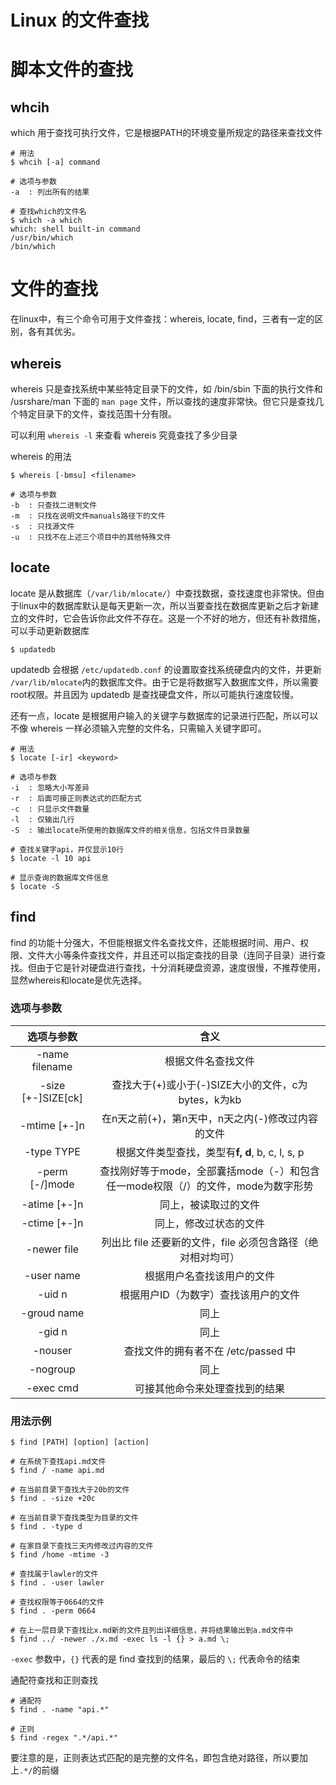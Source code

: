 # Linux 的文件查找

# 脚本文件的查找

## whcih

which 用于查找可执行文件，它是根据PATH的环境变量所规定的路径来查找文件

```shell
# 用法
$ whcih [-a] command

# 选项与参数
-a 	: 列出所有的结果

# 查找which的文件名
$ which -a which
which: shell built-in command
/usr/bin/which
/bin/which
```

# 文件的查找

在linux中，有三个命令可用于文件查找：whereis, locate, find，三者有一定的区别，各有其优劣。

## whereis

whereis 只是查找系统中某些特定目录下的文件，如 /bin/sbin 下面的执行文件和 /usrshare/man 下面的 `man page` 文件，所以查找的速度非常快。但它只是查找几个特定目录下的文件，查找范围十分有限。

可以利用 `whereis -l` 来查看 whereis 究竟查找了多少目录

whereis 的用法

```shell
$ whereis [-bmsu] <filename>

# 选项与参数
-b	: 只查找二进制文件
-m	: 只找在说明文件manuals路径下的文件
-s	: 只找源文件
-u	: 只找不在上述三个项目中的其他特殊文件
```

## locate

locate 是从数据库（`/var/lib/mlocate/`）中查找数据，查找速度也非常快。但由于linux中的数据库默认是每天更新一次，所以当要查找在数据库更新之后才新建立的文件时，它会告诉你此文件不存在。这是一个不好的地方，但还有补救措施，可以手动更新数据库

```shell
$ updatedb
```

updatedb 会根据 `/etc/updatedb.conf` 的设置取查找系统硬盘内的文件，并更新 `/var/lib/mlocate`内的数据库文件。由于它是将数据写入数据库文件，所以需要root权限。并且因为 updatedb 是查找硬盘文件，所以可能执行速度较慢。

还有一点，locate 是根据用户输入的关键字与数据库的记录进行匹配，所以可以不像 whereis 一样必须输入完整的文件名，只需输入关键字即可。

```shell
# 用法
$ locate [-ir] <keyword>

# 选项与参数
-i	: 忽略大小写差异
-r	: 后面可接正则表达式的匹配方式
-c	: 只显示文件数量
-l	: 仅输出几行
-S	: 输出locate所使用的数据库文件的相关信息，包括文件目录数量

# 查找关键字api，并仅显示10行
$ locate -l 10 api

# 显示查询的数据库文件信息
$ locate -S
```

## find

find 的功能十分强大，不但能根据文件名查找文件，还能根据时间、用户、权限、文件大小等条件查找文件，并且还可以指定查找的目录（连同子目录）进行查找。但由于它是针对硬盘进行查找，十分消耗硬盘资源，速度很慢，不推荐使用，显然whereis和locate是优先选择。

### 选项与参数

|     选项与参数     |                             含义                             |
| :----------------: | :----------------------------------------------------------: |
|   -name filename   |                      根据文件名查找文件                      |
| -size [+-]SIZE[ck] |     查找大于(+)或小于(-)SIZE大小的文件，c为bytes，k为kb      |
|    -mtime [+-]n    |      在n天之前(+)，第n天中，n天之内(-)修改过内容的文件       |
|     -type TYPE     |       根据文件类型查找，类型有**f, d**, b, c, l, s, p        |
|   -perm [-/]mode   | 查找刚好等于mode，全部囊括mode（-）和包含任一mode权限（/）的文件，mode为数字形势 |
|    -atime [+-]n    |                     同上，被读取过的文件                     |
|    -ctime [+-]n    |                    同上，修改过状态的文件                    |
|    -newer file     | 列出比 file 还要新的文件，file 必须包含路径（绝对相对均可）  |
|     -user name     |                  根据用户名查找该用户的文件                  |
|       -uid n       |             根据用户ID（为数字）查找该用户的文件             |
|    -groud name     |                             同上                             |
|       -gid n       |                             同上                             |
|      -nouser       |             查找文件的拥有者不在 /etc/passed 中              |
|      -nogroup      |                             同上                             |
|     -exec cmd      |                可接其他命令来处理查找到的结果                |

### 用法示例

```shell
$ find [PATH] [option] [action]

# 在系统下查找api.md文件
$ find / -name api.md

# 在当前目录下查找大于20b的文件
$ find . -size +20c

# 在当前目录下查找类型为目录的文件
$ find . -type d

# 在家目录下查找三天内修改过内容的文件
$ find /home -mtime -3

# 查找属于lawler的文件
$ find . -user lawler

# 查找权限等于0664的文件
$ find . -perm 0664

# 在上一层目录下查找比x.md新的文件且列出详细信息，并将结果输出到a.md文件中
$ find ../ -newer ./x.md -exec ls -l {} > a.md \;
```

`-exec` 参数中，`{}` 代表的是 find 查找到的结果，最后的 `\;` 代表命令的结束

通配符查找和正则查找

```shell
# 通配符
$ find . -name "api.*"

# 正则
$ find -regex ".*/api.*"
```

要注意的是，正则表达式匹配的是完整的文件名，即包含绝对路径，所以要加上`.*/`的前缀

